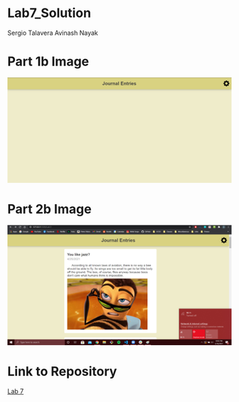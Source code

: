 # Lab7_Solution
Sergio Talavera
Avinash Nayak

# Part 1b Image
![Part-1b](part-1b.png "Part-1b")

# Part 2b Image
![Part-2b](part-2b.png "Part-2b")

# Link to Repository
[Lab 7]("https://stalaver.github.io/Lab7/")
